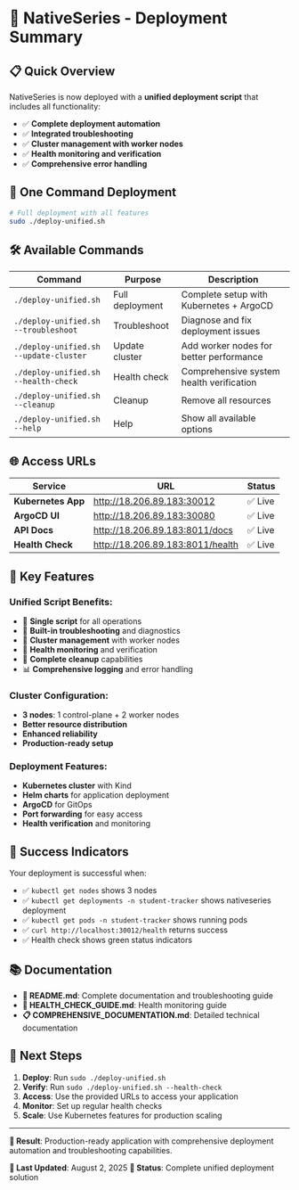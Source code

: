 # 🚀 NativeSeries - Deployment Summary

## 📋 **Quick Overview**

NativeSeries is now deployed with a **unified deployment script** that includes all functionality:

- ✅ **Complete deployment automation**
- ✅ **Integrated troubleshooting**
- ✅ **Cluster management with worker nodes**
- ✅ **Health monitoring and verification**
- ✅ **Comprehensive error handling**

## 🎯 **One Command Deployment**

```bash
# Full deployment with all features
sudo ./deploy-unified.sh
```

## 🛠️ **Available Commands**

| Command | Purpose | Description |
|---------|---------|-------------|
| `./deploy-unified.sh` | Full deployment | Complete setup with Kubernetes + ArgoCD |
| `./deploy-unified.sh --troubleshoot` | Troubleshoot | Diagnose and fix deployment issues |
| `./deploy-unified.sh --update-cluster` | Update cluster | Add worker nodes for better performance |
| `./deploy-unified.sh --health-check` | Health check | Comprehensive system health verification |
| `./deploy-unified.sh --cleanup` | Cleanup | Remove all resources |
| `./deploy-unified.sh --help` | Help | Show all available options |

## 🌐 **Access URLs**

| Service | URL | Status |
|---------|-----|--------|
| **Kubernetes App** | http://18.206.89.183:30012 | ✅ Live |
| **ArgoCD UI** | http://18.206.89.183:30080 | ✅ Live |
| **API Docs** | http://18.206.89.183:8011/docs | ✅ Live |
| **Health Check** | http://18.206.89.183:8011/health | ✅ Live |

## 🔧 **Key Features**

### **Unified Script Benefits:**
- 🚀 **Single script** for all operations
- 🔧 **Built-in troubleshooting** and diagnostics
- 🔄 **Cluster management** with worker nodes
- 🏥 **Health monitoring** and verification
- 🧹 **Complete cleanup** capabilities
- 📊 **Comprehensive logging** and error handling

### **Cluster Configuration:**
- **3 nodes**: 1 control-plane + 2 worker nodes
- **Better resource distribution**
- **Enhanced reliability**
- **Production-ready setup**

### **Deployment Features:**
- **Kubernetes cluster** with Kind
- **Helm charts** for application deployment
- **ArgoCD** for GitOps
- **Port forwarding** for easy access
- **Health verification** and monitoring

## 🎉 **Success Indicators**

Your deployment is successful when:

- ✅ `kubectl get nodes` shows 3 nodes
- ✅ `kubectl get deployments -n student-tracker` shows nativeseries deployment
- ✅ `kubectl get pods -n student-tracker` shows running pods
- ✅ `curl http://localhost:30012/health` returns success
- ✅ Health check shows green status indicators

## 📚 **Documentation**

- **📖 README.md**: Complete documentation and troubleshooting guide
- **🏥 HEALTH_CHECK_GUIDE.md**: Health monitoring guide
- **📋 COMPREHENSIVE_DOCUMENTATION.md**: Detailed technical documentation

## 🚀 **Next Steps**

1. **Deploy**: Run `sudo ./deploy-unified.sh`
2. **Verify**: Run `sudo ./deploy-unified.sh --health-check`
3. **Access**: Use the provided URLs to access your application
4. **Monitor**: Set up regular health checks
5. **Scale**: Use Kubernetes features for production scaling

---

**🎯 Result**: Production-ready application with comprehensive deployment automation and troubleshooting capabilities.

**📅 Last Updated**: August 2, 2025
**🔄 Status**: Complete unified deployment solution